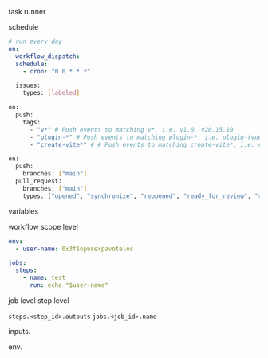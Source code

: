 task runner


schedule
```yml
# run every day
on:
  workflow_dispatch:
  schedule:
    - cron: "0 0 * * *"
```
```bash
  issues:
    types: [labeled]

on:
  push:
    tags:
      - "v*" # Push events to matching v*, i.e. v1.0, v20.15.10
      - "plugin-*" # Push events to matching plugin-*, i.e. plugin-(vue|vue-jsx|react|legacy)@1.0.0
      - "create-vite*" # # Push events to matching create-vite*, i.e. create-vite@1.0

on:
  push:
    branches: ["main"]
  pull_request:
    branches: ["main"]
    types: ["opened", "synchronize", "reopened", "ready_for_review", "review_requested"]
```



variables

workflow scope level
```yml
env:
  - user-name: 0x3f1opusexpavotelos

jobs:
  steps:
    - name: test
      run: echo "$user-name"
```

job level
step level

`steps.<step_id>.outputs`
`jobs.<job_id>.name`

inputs.

env.
